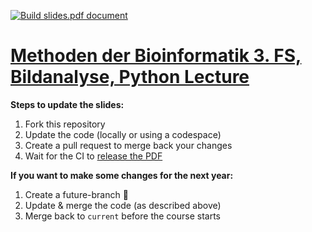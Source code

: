 [![Build slides.pdf document](https://github.com/BMCV/mobi-fs3-python-lecture/actions/workflows/build_slides.yml/badge.svg)](https://github.com/BMCV/mobi-fs3-python-lecture/actions/workflows/build_slides.yml)

# [Methoden der Bioinformatik 3. FS, Bildanalyse, Python Lecture]()

**Steps to update the slides:**
1. Fork this repository
2. Update the code (locally or using a codespace)
3. Create a pull request to merge back your changes
4. Wait for the CI to [release the PDF](https://github.com/BMCV/mobi-fs3-python-lecture/releases)

**If you want to make some changes for the next year:**
1. Create a future-branch 🙂
2. Update & merge the code (as described above)
3. Merge back to `current` before the course starts
